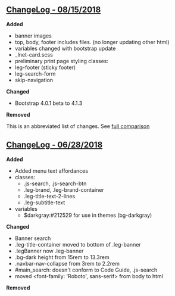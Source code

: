 ## [ChangeLog - 08/15/2018](http://gitrh01.revisor.mn.gov/legislature/2018_design/compare/1e0dbfb9...1d035bd6)

<b>Added</b>
- banner images
- top, body, footer includes files. (no longer updating other html)
- variables changed with bootstrap update
- _lnet-card.scss
- preliminary print page styling
classes:
- leg-footer (sticky footer)
- leg-search-form
- skip-navigation


<b>Changed</b>
- Bootstrap 4.0.1 beta to 4.1.3

<b> Removed</b>

This is an abbreviated list of changes. See [full comparison](http://gitrh01.revisor.mn.gov/legislature/2018_design/compare/1e0dbfb9...1d035bd6)


## [ChangeLog - 06/28/2018](http://gitrh01.revisor.mn.gov/legislature/2018_design/compare/master...reboot)

<b>Added</b>
- Added menu text affordances
- classes:
  - .js-search, .js-search-btn
  - .leg-brand, .leg-brand-container
  - .leg-title-text-2-lines
  - .leg-subtitle-text
- variables
  - $darkgray:#212529 for use in themes (bg-darkgray)


<b>Changed</b>
- Banner search
- .leg-title-container moved to bottom of .leg-banner
- .legBanner now .leg-banner
- .bg-dark height from 15rem to 13.3rem
- .navbar-nav-collapse from 3rem to 2.2rem
- #main_search: doesn't conform to Code Guide, .js-search
- moved <font-family: 'Roboto', sans-serif> from body to html

<b> Removed</b>



